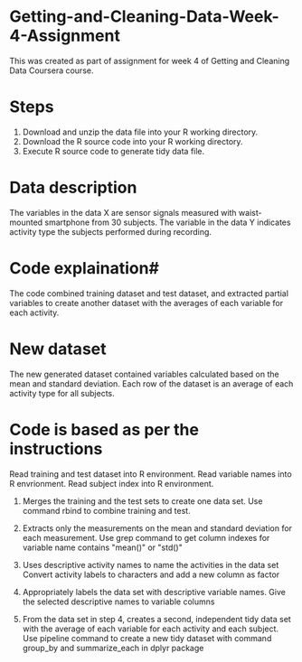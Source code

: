 # Getting-and-Cleaning-Data-Week-4-Assignment #

This was created as part of  assignment for week 4 of Getting and Cleaning Data Coursera course.

# Steps #
1. Download and unzip the data file into your R working directory.
2. Download the R source code into your R working directory.
3. Execute R source code to generate tidy data file.

# Data description #

The variables in the data X are sensor signals measured with waist-mounted smartphone from 30 subjects. 
The variable in the data Y indicates activity type the subjects performed during recording.

# Code explaination#

The code combined training dataset and test dataset, and extracted partial variables to create another dataset with the averages of each variable for each activity.

# New dataset #

The new generated dataset contained variables calculated based on the mean and standard deviation. Each row of the dataset is an average of each activity type for all subjects.

# Code is based as per the instructions #

Read training and test dataset into R environment. Read variable names into R envrionment. Read subject index into R environment.

1. Merges the training and the test sets to create one data set. Use command rbind to combine training and test.

2. Extracts only the measurements on the mean and standard deviation for each measurement. Use grep command to get column indexes for variable name contains "mean()" or "std()"
3. Uses descriptive activity names to name the activities in the data set Convert activity labels to characters and add a new column as factor
4. Appropriately labels the data set with descriptive variable names. Give the selected descriptive names to variable columns
5. From the data set in step 4, creates a second, independent tidy data set with the average of each variable for each activity and each subject. Use pipeline command to create a new tidy dataset with command group_by and summarize_each in dplyr package
